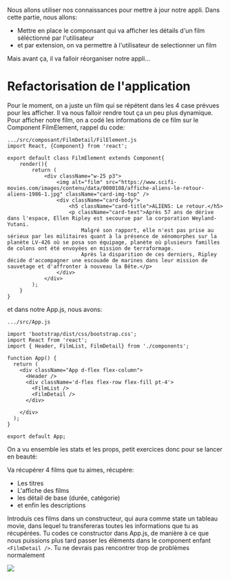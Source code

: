 Nous allons utiliser nos connaissances pour mettre à jour notre appli. Dans cette partie, nous allons:

<ul>
  <li>Mettre en place le componsant qui va afficher les détails d'un film séléctionné par l'utilisateur</li>
  <li>et par extension, on va permettre à l'utilisateur de selectionner un film</li>
  </ul>

Mais avant ça, il va falloir réorganiser notre appli...

<h1>Refactorisation de l'application</h1>

Pour le moment, on a juste un film qui se répétent dans les 4 case prévues pour les afficher. Il va nous falloir rendre tout ça un peu plus dynamique. Pour afficher notre film, on a codé les informations de ce film sur le Component FilmElement, rappel du code:

```
.../src/composant/FilmDetail/FilElement.js
import React, {Component} from 'react';

export default class FilmElement extends Component{
    render(){
        return (
            <div className="w-25 p3">
                <img alt="film" src="https://www.scifi-movies.com/images/contenu/data/0000108/affiche-aliens-le-retour-aliens-1986-1.jpg" className="card-img-top" />
                <div className="card-body">
                    <h5 className="card-title">ALIENS: Le retour.</h5>
                    <p className="card-text">Après 57 ans de dérive dans l'espace, Ellen Ripley est secourue par la corporation Weyland-Yutani.
                        Malgré son rapport, elle n'est pas prise au sérieux par les militaires quant à la présence de xénomorphes sur la planète LV-426 où se posa son équipage, planète où plusieurs familles de colons ont été envoyées en mission de terraformage.
                        Après la disparition de ces derniers, Ripley décide d'accompagner une escouade de marines dans leur mission de sauvetage et d'affronter à nouveau la Bête.</p>
                </div>
            </div>
        );
    }
}
```

et dans notre App.js, nous avons:

```
.../src/App.js

import 'bootstrap/dist/css/bootstrap.css';
import React from 'react';
import { Header, FilmList, FilmDetail} from './components';

function App() {
  return (
    <div className="App d-flex flex-column">
      <Header />
      <div className='d-flex flex-row flex-fill pt-4'>
        <FilmList />
        <FilmDetail />
      </div>

    </div>
  );
}

export default App;
```

On a vu ensemble les stats et les props, petit exercices donc pour se lancer en beauté:

Va récupérer 4 films que tu aimes, récupère:
<ul>
  <li>Les titres</li>
  <li>L'affiche des films</li>
  <li>les détail de base (durée, catégorie)</li>
  <li>et enfin les descriptions</li>
  </ul>
  
  Introduis ces films dans un constructeur, qui aura comme state un tableau movie, dans lequel tu transfereras toutes les informations que tu as récupérées.
Tu codes ce constructor dans App.js, de manière à ce que nous puissions plus tard passer les éléments dans le component enfant ```<FilmDetail />```.
Tu ne devrais pas rencontrer trop de problèmes normalement

<img src="https://media.giphy.com/media/l1KueCvasUHHQVI64/giphy.gif" />



